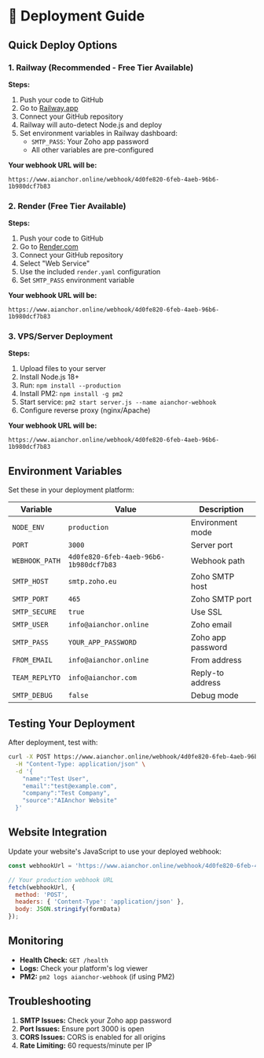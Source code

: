 # 🚀 Deployment Guide

## Quick Deploy Options

### 1. Railway (Recommended - Free Tier Available)

**Steps:**
1. Push your code to GitHub
2. Go to [Railway.app](https://railway.app)
3. Connect your GitHub repository
4. Railway will auto-detect Node.js and deploy
5. Set environment variables in Railway dashboard:
   - `SMTP_PASS`: Your Zoho app password
   - All other variables are pre-configured

**Your webhook URL will be:**
```
https://www.aianchor.online/webhook/4d0fe820-6feb-4aeb-96b6-1b980dcf7b83
```

### 2. Render (Free Tier Available)

**Steps:**
1. Push your code to GitHub
2. Go to [Render.com](https://render.com)
3. Connect your GitHub repository
4. Select "Web Service"
5. Use the included `render.yaml` configuration
6. Set `SMTP_PASS` environment variable

**Your webhook URL will be:**
```
https://www.aianchor.online/webhook/4d0fe820-6feb-4aeb-96b6-1b980dcf7b83
```

### 3. VPS/Server Deployment

**Steps:**
1. Upload files to your server
2. Install Node.js 18+
3. Run: `npm install --production`
4. Install PM2: `npm install -g pm2`
5. Start service: `pm2 start server.js --name aianchor-webhook`
6. Configure reverse proxy (nginx/Apache)

**Your webhook URL will be:**
```
https://www.aianchor.online/webhook/4d0fe820-6feb-4aeb-96b6-1b980dcf7b83
```

## Environment Variables

Set these in your deployment platform:

| Variable | Value | Description |
|----------|-------|-------------|
| `NODE_ENV` | `production` | Environment mode |
| `PORT` | `3000` | Server port |
| `WEBHOOK_PATH` | `4d0fe820-6feb-4aeb-96b6-1b980dcf7b83` | Webhook path |
| `SMTP_HOST` | `smtp.zoho.eu` | Zoho SMTP host |
| `SMTP_PORT` | `465` | Zoho SMTP port |
| `SMTP_SECURE` | `true` | Use SSL |
| `SMTP_USER` | `info@aianchor.online` | Zoho email |
| `SMTP_PASS` | `YOUR_APP_PASSWORD` | Zoho app password |
| `FROM_EMAIL` | `info@aianchor.online` | From address |
| `TEAM_REPLYTO` | `info@aianchor.com` | Reply-to address |
| `SMTP_DEBUG` | `false` | Debug mode |

## Testing Your Deployment

After deployment, test with:

```bash
curl -X POST https://www.aianchor.online/webhook/4d0fe820-6feb-4aeb-96b6-1b980dcf7b83 \
  -H "Content-Type: application/json" \
  -d '{
    "name":"Test User",
    "email":"test@example.com",
    "company":"Test Company",
    "source":"AIAnchor Website"
  }'
```

## Website Integration

Update your website's JavaScript to use your deployed webhook:

```javascript
const webhookUrl = 'https://www.aianchor.online/webhook/4d0fe820-6feb-4aeb-96b6-1b980dcf7b83';

// Your production webhook URL
fetch(webhookUrl, {
  method: 'POST',
  headers: { 'Content-Type': 'application/json' },
  body: JSON.stringify(formData)
});
```

## Monitoring

- **Health Check:** `GET /health`
- **Logs:** Check your platform's log viewer
- **PM2:** `pm2 logs aianchor-webhook` (if using PM2)

## Troubleshooting

1. **SMTP Issues:** Check your Zoho app password
2. **Port Issues:** Ensure port 3000 is open
3. **CORS Issues:** CORS is enabled for all origins
4. **Rate Limiting:** 60 requests/minute per IP
